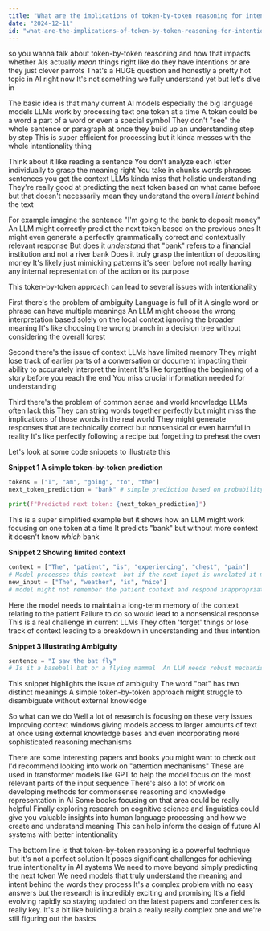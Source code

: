 ```yaml
---
title: "What are the implications of token-by-token reasoning for intentionality in AI systems?"
date: "2024-12-11"
id: "what-are-the-implications-of-token-by-token-reasoning-for-intentionality-in-ai-systems"
---
```


 so you wanna talk about token-by-token reasoning and how that impacts whether AIs actually *mean* things right  like do they have intentions or are they just clever parrots That's a HUGE question and honestly a pretty hot topic in AI right now  It's not something we fully understand yet but let's dive in  

The basic idea is that many current AI models especially the big language models  LLMs work by processing text one token at a time  A token could be a word a part of a word or even a special symbol  They don't "see" the whole sentence or paragraph at once they build up an understanding step by step  This is super efficient for processing but it kinda messes with the whole intentionality thing

Think about it like reading a sentence  You don't analyze each letter individually to grasp the meaning right You take in chunks words phrases sentences you get the context  LLMs kinda miss that holistic understanding  They're really good at predicting the next token based on what came before but that doesn't necessarily mean they understand the overall *intent* behind the text

For example imagine the sentence "I'm going to the bank to deposit money"  An LLM might correctly predict the next token based on the previous ones  It might even generate a perfectly grammatically correct and contextually relevant response  But does it *understand* that "bank" refers to a financial institution and not a river bank Does it truly grasp the intention of depositing money It's likely just mimicking patterns it's seen before not really having any internal representation of the action or its purpose

This token-by-token approach can lead to several issues with intentionality

First there's the problem of ambiguity  Language is full of it A single word or phrase can have multiple meanings  An LLM might choose the wrong interpretation based solely on the local context ignoring the broader meaning  It's like choosing the wrong branch in a decision tree without considering the overall forest

Second there's the issue of context  LLMs have limited memory  They might lose track of earlier parts of a conversation or document impacting their ability to accurately interpret the intent  It's like forgetting the beginning of a story before you reach the end  You miss crucial information needed for understanding

Third  there's the problem of common sense and world knowledge  LLMs often lack this  They can string words together perfectly but might miss the implications of those words in the real world  They might generate responses that are technically correct but nonsensical or even harmful in reality  It's like perfectly following a recipe but forgetting to preheat the oven

Let's look at some code snippets to illustrate this

**Snippet 1 A simple token-by-token prediction**

```python
tokens = ["I", "am", "going", "to", "the"]
next_token_prediction = "bank" # simple prediction based on probability

print(f"Predicted next token: {next_token_prediction}")
```

This is a super simplified example but it shows how an LLM might work focusing on one token at a time  It predicts "bank"  but without more context it doesn't know *which* bank

**Snippet 2  Showing limited context**

```python
context = ["The", "patient", "is", "experiencing", "chest", "pain"]
# Model processes this context  but if the next input is unrelated it might fail
new_input = ["The", "weather", "is", "nice"]
# model might not remember the patient context and respond inappropriately
```


Here the model needs to maintain a long-term memory of the context relating to the patient  Failure to do so would lead to a nonsensical response  This is a real challenge in current LLMs  They often 'forget' things or lose track of context  leading to a breakdown in understanding and thus intention

**Snippet 3  Illustrating Ambiguity**

```python
sentence = "I saw the bat fly"
# Is it a baseball bat or a flying mammal  An LLM needs robust mechanisms to resolve such ambiguities  current systems often struggle.
```


This snippet highlights the issue of ambiguity  The word "bat" has two distinct meanings  A simple token-by-token approach might struggle to disambiguate without external knowledge

So what can we do  Well a lot of research is focusing on these very issues  Improving context windows giving models access to larger amounts of text at once using external knowledge bases and even incorporating more sophisticated reasoning mechanisms  

There are some interesting papers and books you might want to check out  I'd recommend looking into work on "attention mechanisms"  These are used in transformer models like GPT to help the model focus on the most relevant parts of the input sequence  There's also a lot of work on developing methods for commonsense reasoning and knowledge representation in AI  Some books focusing on that area could be really helpful  Finally exploring research on cognitive science and linguistics could give you valuable insights into human language processing and how we create and understand meaning  This can help inform the design of future AI systems with better intentionality

The bottom line is that token-by-token reasoning is a powerful technique but it's not a perfect solution  It poses significant challenges for achieving true intentionality in AI systems  We need to move beyond simply predicting the next token  We need models that truly understand the meaning and intent behind the words they process  It's a complex problem with no easy answers but the research is incredibly exciting and promising  It’s a field evolving rapidly so staying updated on the latest papers and conferences is really key.  It's  a bit like building a brain  a really really complex one and we're still figuring out the basics
